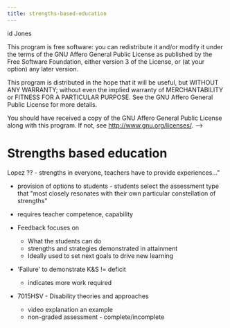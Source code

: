 ```yaml
---
title: strengths-based-education
---
```

id Jones
 
 This program is free software: you can redistribute it and/or modify
 it under the terms of the GNU Affero General Public License as
 published by the Free Software Foundation, either version 3 of the
 License, or (at your option) any later version.
 
 This program is distributed in the hope that it will be useful,
 but WITHOUT ANY WARRANTY; without even the implied warranty of
 MERCHANTABILITY or FITNESS FOR A PARTICULAR PURPOSE.  See the
 GNU Affero General Public License for more details.
 
 You should have received a copy of the GNU Affero General Public License
 along with this program.  If not, see <http://www.gnu.org/licenses/>.
-->

# Strengths based education



Lopez ?? - strengths in everyone, teachers have to provide experiences..."

- provision of options to students - students select the assessment type that "most closely resonates with their own particular constellation of strengths"
- requires teacher competence, capability
- Feedback focuses on 
  - What the students can do
  - strengths and strategies demonstrated in attainment
  - Ideally used to set next goals to drive new learning
- 'Failure' to demonstrate K&S != deficit
    - indicates more work required

- 7015HSV - Disability theories and approaches
  - video explanation an example
  - non-graded assessment - complete/incomplete